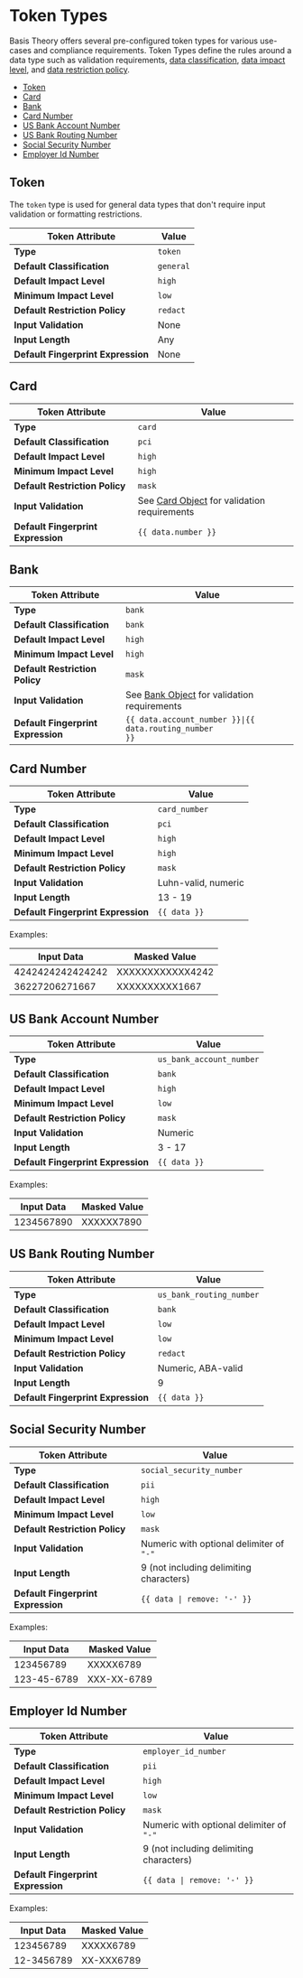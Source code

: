 # Token Types

Basis Theory offers several pre-configured token types for various use-cases and compliance requirements.
Token Types define the rules around a data type such as validation requirements, [data classification](#tokens-token-classifications), 
[data impact level](#tokens-token-impact-levels), and [data restriction policy](#tokens-token-restriction-policies).

- [Token](#token-types-token)
- [Card](#token-types-card)
- [Bank](#token-types-bank)
- [Card Number](#token-types-card-number)
- [US Bank Account Number](#token-types-us-bank-account-number)
- [US Bank Routing Number](#token-types-us-bank-routing-number)
- [Social Security Number](#token-types-social-security-number)
- [Employer Id Number](#token-types-employer-id-number)

## Token

The `token` type is used for general data types that don't require input validation or formatting restrictions.

| Token Attribute                    | Value     |
|------------------------------------|-----------|
| **Type**                           | `token`   |
| **Default Classification**         | `general` |
| **Default Impact Level**           | `high`    |
| **Minimum Impact Level**           | `low`     |
| **Default Restriction Policy**     | `redact`  |
| **Input Validation**               | None      |
| **Input Length**                   | Any       |
| **Default Fingerprint Expression** | None      |


## Card

| Token Attribute                    | Value                                                                         |
|------------------------------------|-------------------------------------------------------------------------------|
| **Type**                           | `card`                                                                        |
| **Default Classification**         | `pci`                                                                         |
| **Default Impact Level**           | `high`                                                                        |
| **Minimum Impact Level**           | `high`                                                                        |
| **Default Restriction Policy**     | `mask`                                                                        |
| **Input Validation**               | See [Card Object](#tokens-token-data-validations) for validation requirements |
| **Default Fingerprint Expression** | `{{ data.number }}`                                                           |


## Bank

| Token Attribute                    | Value                                                                         |
|------------------------------------|-------------------------------------------------------------------------------|
| **Type**                           | `bank`                                                                        |
| **Default Classification**         | `bank`                                                                        |
| **Default Impact Level**           | `high`                                                                        |
| **Minimum Impact Level**           | `high`                                                                        |
| **Default Restriction Policy**     | `mask`                                                                        |
| **Input Validation**               | See [Bank Object](#tokens-token-data-validations) for validation requirements |
| **Default Fingerprint Expression** | <code>{{ data.account_number }}&#124;{{ data.routing_number }}</code>         |


## Card Number

| Token Attribute                    | Value               |
|------------------------------------|---------------------|
| **Type**                           | `card_number`       |
| **Default Classification**         | `pci`               |
| **Default Impact Level**           | `high`              |
| **Minimum Impact Level**           | `high`              |
| **Default Restriction Policy**     | `mask`              |
| **Input Validation**               | Luhn-valid, numeric |
| **Input Length**                   | 13 - 19             |
| **Default Fingerprint Expression** | `{{ data }}`        |

Examples:

| Input Data       | Masked Value     |
|------------------|------------------|
| 4242424242424242 | XXXXXXXXXXXX4242 |
| 36227206271667   | XXXXXXXXXX1667   |


## US Bank Account Number

| Token Attribute                    | Value                    |
|------------------------------------|--------------------------|
| **Type**                           | `us_bank_account_number` |
| **Default Classification**         | `bank`                   |
| **Default Impact Level**           | `high`                   |
| **Minimum Impact Level**           | `low`                    |
| **Default Restriction Policy**     | `mask`                   |
| **Input Validation**               | Numeric                  |
| **Input Length**                   | 3 - 17                   |
| **Default Fingerprint Expression** | `{{ data }}`             |

Examples: 

| Input Data          | Masked Value        |
|---------------------|---------------------|
| 1234567890          | XXXXXX7890          |


## US Bank Routing Number

| Token Attribute                    | Value                    |
|------------------------------------|--------------------------|
| **Type**                           | `us_bank_routing_number` |
| **Default Classification**         | `bank`                   |
| **Default Impact Level**           | `low`                    |
| **Minimum Impact Level**           | `low`                    |
| **Default Restriction Policy**     | `redact`                 |
| **Input Validation**               | Numeric, ABA-valid       |
| **Input Length**                   | 9                        |
| **Default Fingerprint Expression** | `{{ data }}`             |


## Social Security Number

| Token Attribute                    | Value                                      |
|------------------------------------|--------------------------------------------|
| **Type**                           | `social_security_number`                   |
| **Default Classification**         | `pii`                                      |
| **Default Impact Level**           | `high`                                     |
| **Minimum Impact Level**           | `low`                                      |
| **Default Restriction Policy**     | `mask`                                     |
| **Input Validation**               | Numeric with optional delimiter of `"-"`   |
| **Input Length**                   | 9 (not including delimiting characters)    |
| **Default Fingerprint Expression** | <code>{{ data &#124; remove: '-' }}</code> |

Examples:

| Input Data  | Masked Value |
|-------------|--------------|
| 123456789   | XXXXX6789    |
| 123-45-6789 | XXX-XX-6789  |


## Employer Id Number

| Token Attribute                    | Value                                      |
|------------------------------------|--------------------------------------------|
| **Type**                           | `employer_id_number`                       |
| **Default Classification**         | `pii`                                      |
| **Default Impact Level**           | `high`                                     |
| **Minimum Impact Level**           | `low`                                      |
| **Default Restriction Policy**     | `mask`                                     |
| **Input Validation**               | Numeric with optional delimiter of `"-"`   |
| **Input Length**                   | 9 (not including delimiting characters)    |
| **Default Fingerprint Expression** | <code>{{ data &#124; remove: '-' }}</code> |

Examples:

| Input Data | Masked Value |
|------------|--------------|
| 123456789  | XXXXX6789    |
| 12-3456789 | XX-XXX6789   |
